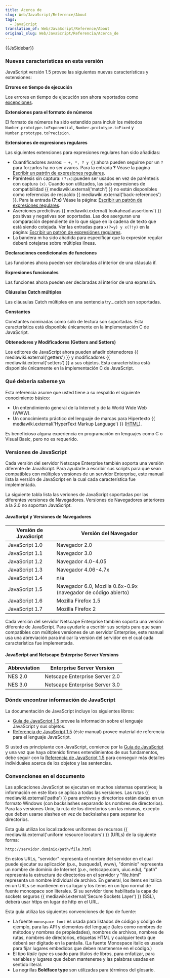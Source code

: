 ```yaml
---
title: Acerca de
slug: Web/JavaScript/Reference/About
tags:
  - JavaScript
translation_of: Web/JavaScript/Reference/About
original_slug: Web/JavaScript/Referencia/Acerca_de
---
```

{{JsSidebar}}

### Nuevas características en esta versión

JavaScript versión 1.5 provee las siguientes nuevas características y extensiones:

**Errores en tiempo de ejecución**

Los errores en tiempo de ejecución son ahora reportados como [excepciones](/es/Guía_JavaScript_1.5/Sentencias_de_manejo_de_excepciones).

**Extensiones para el formato de números**

El formato de números ha sido extendido para incluir los métodos `Number.prototype.toExponential`, `Number.prototype.toFixed` y `Number.prototype.toPrecision`.

**Extensiones de expresiones regulares**

Las siguientes extensiones para expresiones regulares han sido añadidas:

- Cuantificadores avaros: `— +, *, ? y {}`:ahora pueden seguirse por un `?` para forzarlos ha no ser avaros. Para la entrada **?** Véase la página [Escribir un patrón de expresiones regulares](/es/Guía_JavaScript_1.5/Escribir_un_patrón_de_expresión_regular#Uso_de_caracteres_especiales).
- Paréntesis sin captura: `(?:x)`:pueden ser usados en vez de paréntesis con captura `(x)`. Cuando son utilizados, las sub expresiones de compatibilidad {{ mediawiki.external('match') }} no están disponibles como referencias de respaldo {{ mediawiki.external('back-references') }}. Para la entrada **(?:x)** Véase la página: [Escribir un patrón de expresiones regulares](/es/Guía_JavaScript_1.5/Escribir_un_patrón_de_expresión_regular#Uso_de_caracteres_especiales).
- Aserciones predictivas {{ mediawiki.external('lookahead assertions') }} positivas y negativas son soportadas. Las dos aserguran una comparación dependiente de lo que sigue en la cadena de texto que está siendo cotejada. Ver las entradas para `x(?=y) y x(?!y)` en la página: [Escribir un patrón de expresiónes regulares](/es/Guía_JavaScript_1.5/Escribir_un_patrón_de_expresión_regular#Uso_de_caracteres_especiales).
- La bandera m ha sido añadida para especificar que la expresión regular deberá cotejarse sobre múltiples líneas.

**Declaraciones condicionales de funciones**

Las funciones ahora pueden ser declaradas al interior de una cláusula if.

**Expresiones funcionales**

Las funciones ahora pueden ser declaradas al interior de una expresión.

**Cláusulas Catch múltiples**

Las cláusulas Catch múltiples en una sentencia try...catch son soportadas.

**Constantes**

Constantes nominadas como sólo de lectura son soportadas. Esta característica está disponible únicamente en la implementación C de JavaScript.

**Obtenedores y Modificadores (Getters and Setters)**

Los editores de JavaScript ahora pueden añadir obtenedores {{ mediawiki.external('getters') }} y modificadores {{ mediawiki.external('setters') }} a sus objetos. Esta característica está disponible únicamente en la implementación C de JavaScript.

### Qué debería saberse ya

Esta referencia asume que usted tiene a su respaldo el siguiente conocimiento básico:

- Un entendimiento general de la Internet y de la World Wide Web (WWW).
- Un conocimiento práctico del lenguaje de marcas para Hipertexto {{ mediawiki.external('HyperText Markup Language') }} ([HTML](/es/HTML)).

Es beneficioso alguna experiencia en programación en lenguajes como C o Visual Basic, pero no es requerido.

### Versiones de JavaScript

Cada versión del servidor Netscape Enterprise también soporta una versión diferente de JavaScript. Para ayudarle a escribir sus scripts para que sean compatibles con múltiples versiones de un servidor Enterprise, este manual lista la versión de JavaScript en la cual cada característica fue implementada.

La siguiente tabla lista las veriones de JavaScript soportadas por las diferentes versiones de Navegadores. Versiones de Navegadores anteriores a la 2.0 no soportan JavaScript.

#### JavaScript y Versiones de Navegadores

| Versión de JavaScript | Versión del Navegador                                        |
| --------------------- | ------------------------------------------------------------ |
| JavaScript 1.0        | Navegador 2.0                                                |
| JavaScript 1.1        | Navegador 3.0                                                |
| JavaScript 1.2        | Navegador 4.0-4.05                                           |
| JavaScript 1.3        | Navegador 4.06-4.7x                                          |
| JavaScript 1.4        | n/a                                                          |
| JavaScript 1.5        | Navegador 6.0, Mozilla 0.6x-0.9x (navegador de código abierto) |
| JavaScript 1.6        | Mozilla Firefox 1.5                                          |
| JavaScript 1.7        | Mozilla Firefox 2                                            |

Cada versión del servidor Netscape Enterprise también soporta una versión diferente de JavaScript. Para ayudarle a escribir sus scripts para que sean compatibles con múltiples versiones de un servidor Enterprise, este manual usa una abreviación para indicar la versión del servidor en el cual cada característica fue implementada.

#### JavaScript and Netscape Enterprise Server Versions

| Abbreviation | Enterprise Server Version      |
| ------------ | ------------------------------ |
| NES 2.0      | Netscape Enterprise Server 2.0 |
| NES 3.0      | Netscape Enterprise Server 3.0 |

### Dónde encontrar información de JavaScript

La documentación de JavaScript incluye los siguientes libros:

- [Guía de JavaScript 1.5](/es/Guía_JavaScript_1.5) provee la información sobre el lenguaje JavaScript y sus objetos.
- [Referencia de JavaScript 1.5](/es/Referencia_de_JavaScript_1.5) (éste manual) provee material de referencia para el lenguaje JavaScript.

Si usted es principiante con JavaScript, comience por la [Guía de JavaScript](/es/Guía_JavaScript_1.5) y una vez que haya obtenido firmes entendimientos de sus fundamentos, debe seguir con la [Referencia de JavaScript 1.5](/es/Referencia_de_JavaScript_1.5) para conseguir más detalles individuales acerca de los objetos y las sentencias.

### Convenciones en el documento

Las aplicaciones JavaScript se ejecutan en muchos sistemas operativos; la información en este libro se aplica a todas las versiones. Las rutas {{ mediawiki.external('paths') }} para archivos y directorios están dadas en un formato Windows (con backslashes separando los nombres de directorios). Para las versiones Unix, la ruta de los directorios son las mismas, excepto que deben usarse slashes en vez de backslashes para separar los directorios.

Esta guía utiliza los localizadores uniformes de recursos {{ mediawiki.external('uniform resource locators') }} (URLs) de la siguiente forma:

`http://servidor.dominio/path/file.html`

En estos URLs, "servidor" representa el nombre del servidor en el cual puede ejecutar su aplicación (p.e., busqueda1, www), "dominio" representa un nombre de dominio de Internet (p.e., netscape.com, uiuc.edu), "path" representa la estructura de directorios en el servidor y "file.html" representa un nombre individual de archivo. En general, los items en italica en un URLs se mantienen en su lugar y los items en un tipo normal de fuente monospace son literales. Si su servidor tiene habilitada la capa de sockets seguros {{ mediawiki.external('Secure Sockets Layer') }} (SSL), deberá usar https en lugar de http en el URL.

Esta guía utiliza las siguientes convenciones de tipo de fuente:

- La fuente `monospace font` es usada para listados de código y código de ejemplo, para las API y elementos del lenguaje (tales como nombres de métodos y nombres de propiedades), nombres de archivos, nombres de rutas, nombres de directorios, etiquetas HTML y cualquier texto que deberá ser digitado en la pantalla. (La fuente Monospace italic es usada para fijar lugares embedidos que deben mantenerse en el código.)
- El tipo _Italic type_ es usado para títulos de libros, para enfatizar, para variables y lugares que deben mantenerse y las palabras usadas en sentido literal.
- La negrillas **Boldface type** son utilizadas para términos del glosario.
